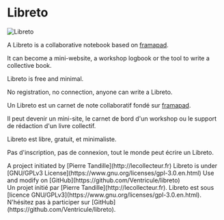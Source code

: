 # Libreto

![Libreto](http://libreto.net/assets/images/libretonet.png)

<div class="lang-en" markdown="1">

A Libreto is a collaborative notebook based on [framapad](https://framapad.org).

It can become a mini-website, a workshop logbook or the tool to write a collective book.

Libreto is free and minimal.

No registration, no connection, anyone can write a Libreto.

</div>

<div class="lang-fr" markdown="1">

Un Libreto est un carnet de note collaboratif fondé sur [framapad](https://framapad.org).

Il peut devenir un mini-site, le carnet de bord d'un workshop ou le support de rédaction d'un livre collectif.

Libreto est libre, gratuit, et minimaliste.

Pas d'inscription, pas de connexion, tout le monde peut écrire un Libreto.

</div>

<div class="colophon" markdown="1">

<div class="lang-en" markdown="1">
A project initiated by [Pierre Tandille](http://lecollecteur.fr)
Libreto is under [GNU/GPLv3 License](https://www.gnu.org/licenses/gpl-3.0.en.html)
Use and modify on [GitHub](https://github.com/Ventricule/libreto)
</div>

<div class="lang-fr" markdown="1">
Un projet initié par [Pierre Tandille](http://lecollecteur.fr).
Libreto est sous [licence GNU/GPLv3](https://www.gnu.org/licenses/gpl-3.0.en.html).
N'hésitez pas à participer sur [GitHub](https://github.com/Ventricule/libreto).
</div>

</div>
